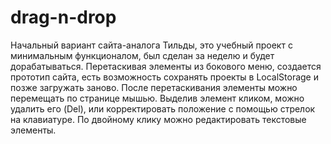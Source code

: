 # drag-n-drop
Начальный вариант сайта-аналога Тильды, это учебный проект с минимальным функционалом, 
был сделан за неделю и будет дорабатываться. 
Перетаскивая элементы из бокового меню, создается прототип сайта, есть возможность сохранять проекты в LocalStorage и позже загружать заново. 
После перетаскивания элементы можно перемещать по странице мышью. Выделив элемент кликом, можно удалить его (Del), или
корректировать положение с помощью стрелок на клавиатуре. По двойному клику можно редактировать текстовые элементы.
